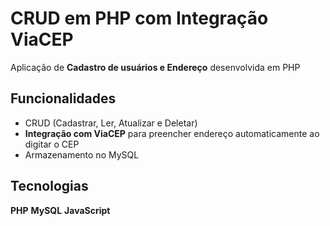 # CRUD em PHP com Integração ViaCEP
Aplicação de **Cadastro de usuários e Endereço** desenvolvida em PHP

## Funcionalidades
- CRUD (Cadastrar, Ler, Atualizar e Deletar)
- **Integração com ViaCEP** para preencher endereço automaticamente ao digitar o CEP
- Armazenamento no MySQL

## Tecnologias
**PHP**
**MySQL**
**JavaScript**
